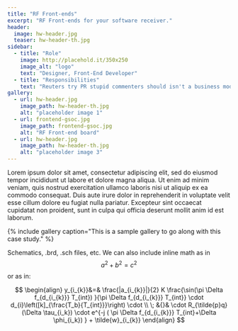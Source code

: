 ```yaml
---
title: "RF Front-ends"
excerpt: "RF Front-ends for your software receiver."
header:
  image: hw-header.jpg
  teaser: hw-header-th.jpg
sidebar:
  - title: "Role"
    image: http://placehold.it/350x250
    image_alt: "logo"
    text: "Designer, Front-End Developer"
  - title: "Responsibilities"
    text: "Reuters try PR stupid commenters should isn't a business model"
gallery:
  - url: hw-header.jpg
    image_path: hw-header-th.jpg
    alt: "placeholder image 1"
  - url: frontend-gsoc.jpg
    image_path: frontend-gsoc.jpg
    alt: "RF Front-end board"
  - url: hw-header.jpg
    image_path: hw-header-th.jpg
    alt: "placeholder image 3"
---
```


<script src="https://cdn.mathjax.org/mathjax/latest/MathJax.js?config=TeX-AMS-MML_HTMLorMML" type="text/javascript"></script>

Lorem ipsum dolor sit amet, consectetur adipiscing elit, sed do eiusmod tempor incididunt ut labore et dolore magna aliqua. Ut enim ad minim veniam, quis nostrud exercitation ullamco laboris nisi ut aliquip ex ea commodo consequat. Duis aute irure dolor in reprehenderit in voluptate velit esse cillum dolore eu fugiat nulla pariatur. Excepteur sint occaecat cupidatat non proident, sunt in culpa qui officia deserunt mollit anim id est laborum.

{% include gallery caption="This is a sample gallery to go along with this case study." %}

Schematics, .brd, .sch files, etc. We can also include inline math as in $$ a^2 + b^2 = c^2 $$ or as in:

$$
\begin{align}
y_{i_{k}}&=&  \frac{|a_{i_{k}}|}{2} K  \frac{\sin(\pi \Delta f_{d_{i_{k}}} T_{int})
}{\pi \Delta f_{d_{i_{k}}} T_{int}} \cdot d_{i}\left([k]_{\frac{T_b}{T_{int}}}\right) \cdot \\
 \; &{}& \cdot R_{\tilde{p}q}(\Delta \tau_{i_k})  \cdot e^{-j ( \pi \Delta f_{d_{i_{k}}} T_{int}+\Delta
\phi_{i_k}) } + \tilde{w}_{i_{k}}
\end{align}
$$
